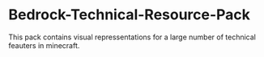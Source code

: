 # Bedrock-Technical-Resource-Pack
 This pack contains visual repressentations for a large number of technical feauters in minecraft.
